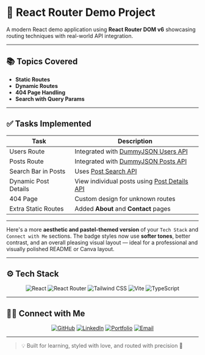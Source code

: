 # 🎯 React Router Demo Project

A modern React demo application using **React Router DOM v6** showcasing routing techniques with real-world API integration.

---

## 📚 Topics Covered

- **Static Routes**
- **Dynamic Routes**
- **404 Page Handling**
- **Search with Query Params**

---

## ✅ Tasks Implemented

| Task | Description |
|------|-------------|
|  Users Route | Integrated with [DummyJSON Users API](https://dummyjson.com/docs/users#users-all) |
|  Posts Route | Integrated with [DummyJSON Posts API](https://dummyjson.com/docs/posts#posts-all) |
|  Search Bar in Posts | Uses [Post Search API](https://dummyjson.com/docs/posts#posts-search) |
|  Dynamic Post Details | View individual posts using [Post Details API](https://dummyjson.com/docs/posts#posts-single) |
|  404 Page | Custom design for unknown routes |
|  Extra Static Routes | Added **About** and **Contact** pages |

---

Here's a more **aesthetic and pastel-themed version** of your `Tech Stack` and `Connect with Me` sections. The badge styles now use **softer tones**, better contrast, and an overall pleasing visual layout — ideal for a professional and visually polished README or Canva layout.

---

## ⚙️ Tech Stack

<div align="center">

![React](https://img.shields.io/badge/React-ABE4FF?style=for-the-badge\&logo=react\&logoColor=black)
![React Router](https://img.shields.io/badge/React_Router_v6-FDC5C5?style=for-the-badge\&logo=reactrouter\&logoColor=black)
![Tailwind CSS](https://img.shields.io/badge/Tailwind_CSS-B4F8C8?style=for-the-badge\&logo=tailwind-css\&logoColor=black)
![Vite](https://img.shields.io/badge/Vite-FFF4C2?style=for-the-badge\&logo=vite\&logoColor=black)
![TypeScript](https://img.shields.io/badge/TypeScript-D2C2FF?style=for-the-badge\&logo=typescript\&logoColor=black)

</div>

---

## 🙋‍♀️ Connect with Me

<div align="center">

[![GitHub](https://img.shields.io/badge/GitHub-SanyaShresta25-C5DFF8?style=for-the-badge\&logo=github\&logoColor=black)](https://github.com/SanyaShresta25)
[![LinkedIn](https://img.shields.io/badge/LinkedIn-Sanya%20Shresta%20Jathanna-EADCFD?style=for-the-badge\&logo=linkedin\&logoColor=black)](https://www.linkedin.com/in/sanya-shresta-jathanna/)
[![Portfolio](https://img.shields.io/badge/Portfolio-sanyashresta.netlify.app-FBE4E4?style=for-the-badge\&logo=internet-explorer\&logoColor=black)](https://sanyashresta.netlify.app/)
[![Email](https://img.shields.io/badge/Email-shrestasanya@gmail.com-FCDDEC?style=for-the-badge\&logo=gmail\&logoColor=black)](mailto:shrestasanya@gmail.com)

</div>

---
> 💡 Built for learning, styled with love, and routed with precision 🚀
